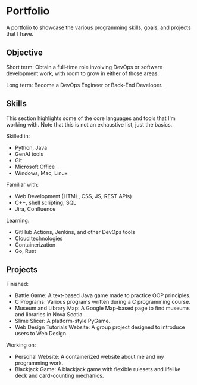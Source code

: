 # Portfolio
A portfolio to showcase the various programming skills, goals, and projects that I have. 

## Objective
Short term: Obtain a full-time role involving DevOps or software development work, with room to grow in either of those areas.

Long term: Become a DevOps Engineer or Back-End Developer.

## Skills
This section highlights some of the core languages and tools that I'm working with. Note that this is not an exhaustive list, just the basics.

Skilled in:
- Python, Java
- GenAI tools
- Git
- Microsoft Office
- Windows, Mac, Linux

Familiar with:
- Web Development (HTML, CSS, JS, REST APIs)
- C++, shell scripting, SQL
- Jira, Confluence

Learning:
- GitHub Actions, Jenkins, and other DevOps tools
- Cloud technologies
- Containerization
- Go, Rust

## Projects
Finished:
- Battle Game: A text-based Java game made to practice OOP principles.
- C Programs: Various programs written during a C programming course.
- Museum and Library Map: A Google Map-based page to find museums and libraries in Nova Scotia.
- Slime Slicer: A platform-style PyGame.
- Web Design Tutorials Website: A group project designed to introduce users to Web Design.

Working on:
- Personal Website: A containerized website about me and my programming work.
- Blackjack Game: A blackjack game with flexible rulesets and lifelike deck and card-counting mechanics.

